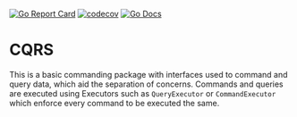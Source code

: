 [![Go Report Card](https://goreportcard.com/badge/github.com/reecerussell/go-cqrs)](https://goreportcard.com/badge/github.com/reecerussell/go-cqrs)
[![codecov](https://codecov.io/gh/reecerussell/go-cqrs/branch/master/graph/badge.svg)](https://codecov.io/gh/reecerussell/go-cqrs)
[![Go Docs](https://godoc.org/github.com/reecerussell/go-cqrs?status.svg)](https://godoc.org/github.com/reecerussell/go-cqrs)

# CQRS

This is a basic commanding package with interfaces used to command and query data, which aid the separation of concerns. Commands and queries are executed using Executors such as `QueryExecutor` or `CommandExecutor` which enforce every command to be executed the same.
